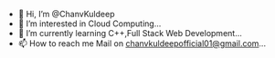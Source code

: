 - 👋 Hi, I’m @ChanvKuldeep
- 👀 I’m interested in Cloud Computing...
- 🌱 I’m currently learning C++,Full Stack Web Development...
- 📫 How to reach me Mail on chanvkuldeepofficial01@gmail.com...

<!---
ChanvKuldeep/ChanvKuldeep is a ✨ special ✨ repository because its `README.md` (this file) appears on your GitHub profile.
You can click the Preview link to take a look at your changes.
--->
